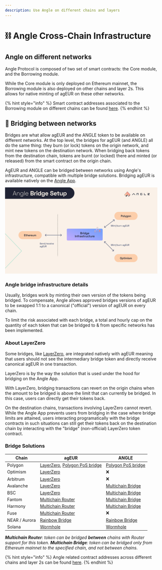 ```yaml
---
description: Use Angle on different chains and layers
---
```


# ⛓ Angle Cross-Chain Infrastructure

## Angle on different networks

Angle Protocol is composed of two set of smart contracts: the Core module, and the Borrowing module.

While the Core module is only deployed on Ethereum mainnet, the Borrowing module is also deployed on other chains and layer 2s. This allows for native minting of agEUR on these other networks.

{% hint style="info" %}
Smart contract addresses associated to the Borrowing module on different chains can be found [here](https://developers.angle.money/overview/smart-contracts).
{% endhint %}

## 🌉 Bridging between networks

Bridges are what allow agEUR and the ANGLE token to be available on different networks. At the top level, the bridges for agEUR (and ANGLE) all do the same thing: they burn (or lock) tokens on the origin network, and mint new tokens on the destination network. When bridging back tokens from the destination chain, tokens are burnt (or locked) there and minted (or released) from the smart contract on the origin chain.

AgEUR and ANGLE can be bridged between networks using Angle's infrastructure, compatible with multiple bridge solutions. Bridging agEUR is available natively on the [Angle App](https://app.angle.money/#/bridges).

![lz bridge infra user](../../.gitbook/assets/bridge-infra-user.jpg)

### Angle bridge infrastructure details

Usually, bridges work by minting their own version of the tokens being bridged. To compensate, Angle allows approved bridges versions of agEUR to be swapped 1:1 to a canonical ("official") version of agEUR on every chain.

To limit the risk associated with each bridge, a total and hourly cap on the quantity of each token that can be bridged to & from specific networks has been implemented.

### About LayerZero

Some bridges, like [LayerZero](https://layerzero.network/), are integrated natively with agEUR meaning that users should not see the intermediary bridge token and directly receive canonical agEUR in one transaction.

LayerZero is by the way the solution that is used under the hood for bridging on the Angle App.

With LayerZero, bridging transactions can revert on the origin chains when the amount to be bridged is above the limit that can currently be bridged. In this case, users can directly get their tokens back.

On the destination chains, transactions involving LayerZero cannot revert. While the Angle App prevents users from bridging in the case where bridge limits are attained, users interacting programatically with the bridge contracts in such situations can still get their tokens back on the destination chain by interacting with the "bridge" (non-official) LayerZero token contract.

### Bridge Solutions

| Chain         | agEUR                                                                                                       | ANGLE                                                          |
| ------------- | ----------------------------------------------------------------------------------------------------------- | -------------------------------------------------------------- |
| Polygon       | [LayerZero](https://app.angle.com/#/bridge), [Polygon PoS bridge](https://wallet.polygon.technology/bridge) | [Polygon PoS bridge](https://wallet.polygon.technology/bridge) |
| Optimism      | [LayerZero](https://app.angle.com/#/bridge)                                                                 | ❌                                                             |
| Arbitrum      | [LayerZero](https://app.angle.com/#/bridge)                                                                 | ❌                                                             |
| Avalanche     | [LayerZero](https://app.angle.com/#/bridge)                                                                 | [Multichain Bridge](https://app.multichain.org/#/router)       |
| BSC           | [LayerZero](https://app.angle.com/#/bridge)                                                                 | [Multichain Bridge](https://app.multichain.org/#/router)       |
| Fantom        | [Multichain Router](https://app.multichain.org/#/router)                                                    | [Multichain Bridge](https://app.multichain.org/#/router)       |
| Harmony       | [Multichain Router](https://app.multichain.org/#/router)                                                    | [Multichain Bridge](https://app.multichain.org/#/router)       |
| Fuse          | [Multichain Router](https://app.multichain.org/#/router)                                                    | ❌                                                             |
| NEAR / Aurora | [Rainbow Bridge](https://rainbowbridge.app/transfer)                                                        | [Rainbow Bridge](https://rainbowbridge.app/transfer)           |
| Solana        | [Wormhole](https://wormholebridge.com/#/transfer)                                                           | [Wormhole](https://wormholebridge.com/#/transfer)              |

_**Multichain Router**: token can be bridged **between** chains with Router support for this token. **Multichain Bridge**: token can be bridged only from Ethereum mainnet to the specified chain, and not between chains._

{% hint style="info" %}
Angle related contract addresses across different chains and layer 2s can be found [here](https://developers.angle.money/protocol-overview/smart-contracts/sidechains-layer2s-contracts).
{% endhint %}
